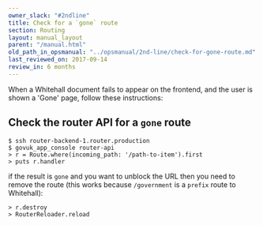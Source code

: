 ```yaml
---
owner_slack: "#2ndline"
title: Check for a `gone` route
section: Routing
layout: manual_layout
parent: "/manual.html"
old_path_in_opsmanual: "../opsmanual/2nd-line/check-for-gone-route.md"
last_reviewed_on: 2017-09-14
review_in: 6 months
---
```


When a Whitehall document fails to appear on the frontend, and the user
is shown a 'Gone' page, follow these instructions:

## Check the router API for a `gone` route

    $ ssh router-backend-1.router.production
    $ govuk_app_console router-api
    > r = Route.where(incoming_path: '/path-to-item').first
    > puts r.handler

if the result is `gone` and you want to unblock the URL then you need to
remove the route (this works because `/government` is a `prefix` route
to Whitehall):

    > r.destroy
    > RouterReloader.reload

